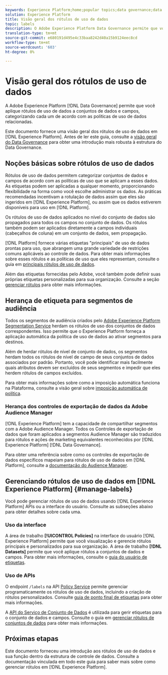 ```yaml
---
keywords: Experience Platform;home;popular topics;data governance;data usage label api;policy service api;data usage labels overview
solution: Experience Platform
title: Visão geral dos rótulos de uso de dados
topic: labels
description: O Adobe Experience Platform Data Governance permite que você aplique rótulos de uso de dados a conjuntos de dados e campos, categorizando cada um de acordo com as políticas de uso de dados relacionadas. Este documento fornece uma visão geral das etiquetas de uso de dados no Experience Platform.
translation-type: tm+mt
source-git-commit: e680191d495e4c33baa8242d40a15b9124eec8cd
workflow-type: tm+mt
source-wordcount: '603'
ht-degree: 0%

---
```



# Visão geral dos rótulos de uso de dados

A Adobe Experience Platform [!DNL Data Governance] permite que você aplique rótulos de uso de dados a conjuntos de dados e campos, categorizando cada um de acordo com as políticas de uso de dados relacionadas.

Este documento fornece uma visão geral dos rótulos de uso de dados em [!DNL Experience Platform]. Antes de ler este guia, consulte a [visão geral do Data Governance](../home.md) para obter uma introdução mais robusta à estrutura do Data Governance.

## Noções básicas sobre rótulos de uso de dados

Rótulos de uso de dados permitem categorizar conjuntos de dados e campos de acordo com as políticas de uso que se aplicam a esses dados. As etiquetas podem ser aplicadas a qualquer momento, proporcionando flexibilidade na forma como você escolhe administrar os dados. As práticas recomendadas incentivam a rotulação de dados assim que eles são ingeridos em [!DNL Experience Platform], ou assim que os dados estiverem disponíveis para uso em [!DNL Platform].

Os rótulos de uso de dados aplicados no nível do conjunto de dados são propagados para todos os campos no conjunto de dados. Os rótulos também podem ser aplicados diretamente a campos individuais (cabeçalhos de coluna) em um conjunto de dados, sem propagação.

[!DNL Platform] fornece várias etiquetas &quot;principais&quot; de uso de dados prontas para uso, que abrangem uma grande variedade de restrições comuns aplicáveis ao controle de dados. Para obter mais informações sobre esses rótulos e as políticas de uso que eles representam, consulte o guia em [principais rótulos de uso de dados](reference.md).

Além das etiquetas fornecidas pelo Adobe, você também pode definir suas próprias etiquetas personalizadas para sua organização. Consulte a seção [gerenciar rótulos](#manage-labels) para obter mais informações.

## Herança de etiqueta para segmentos de audiência

Todos os segmentos de audiência criados pelo [Adobe Experience Platform Segmentation Service](../../segmentation/home.md) herdam os rótulos de uso dos conjuntos de dados correspondentes. Isso permite que o Experience Platform forneça a aplicação automática da política de uso de dados ao ativar segmentos para destinos.

Além de herdar rótulos de nível de conjunto de dados, os segmentos herdam todos os rótulos de nível de campo de seus conjuntos de dados associados por padrão. Portanto, você pode identificar mais facilmente quais atributos devem ser excluídos de seus segmentos e impedir que eles herdem rótulos de campos excluídos.

Para obter mais informações sobre como a imposição automática funciona na Plataforma, consulte a visão geral sobre [imposição automática de política](../enforcement/auto-enforcement.md).

### Herança dos controles de exportação de dados da Adobe Audience Manager

[!DNL Experience Platform] tem a capacidade de compartilhar segmentos com a Adobe Audience Manager. Todos os Controles de exportação de dados que foram aplicados a segmentos Audience Manager são traduzidos para rótulos e ações de marketing equivalentes reconhecidos por [!DNL Experience Platform] [!DNL Data Governance].

Para obter uma referência sobre como os controles de exportação de dados específicos mapeiam para rótulos de uso de dados em [!DNL Platform], consulte a [documentação do Audience Manager](https://docs.adobe.com/content/help/en/audience-manager/user-guide/implementation-integration-guides/integration-experience-platform/aam-aep-audience-sharing.html#aam-data-export-control-in-aep).

## Gerenciando rótulos de uso de dados em [!DNL Experience Platform] {#manage-labels}

Você pode gerenciar rótulos de uso de dados usando [!DNL Experience Platform] APIs ou a interface do usuário. Consulte as subseções abaixo para obter detalhes sobre cada uma.

### Uso da interface

A área de trabalho **[!UICONTROL Policies]** na interface do usuário [!DNL Experience Platform] permite que você visualização e gerencie rótulos principais e personalizados para sua organização. A área de trabalho **[!DNL Datasets]** permite que você aplique rótulos a conjuntos de dados e campos. Para obter mais informações, consulte o [guia do usuário de etiquetas](user-guide.md).

### Uso de APIs

O endpoint `/labels` na API [Policy Service](https://www.adobe.io/apis/experienceplatform/home/api-reference.html#!acpdr/swagger-specs/dule-policy-service.yaml) permite gerenciar programaticamente os rótulos de uso de dados, incluindo a criação de rótulos personalizados. Consulte [guia de ponto final de etiquetas](../api/labels.md) para obter mais informações.

A [API do Serviço de Conjunto de Dados](https://www.adobe.io/apis/experienceplatform/home/api-reference.html#!acpdr/swagger-specs/dataset-service.yaml) é utilizada para gerir etiquetas para o conjunto de dados e campos. Consulte o guia em [gerenciar rótulos de conjuntos de dados](./dataset-api.md) para obter mais informações.

## Próximas etapas

Este documento forneceu uma introdução aos rótulos de uso de dados e sua função dentro da estrutura de controle de dados. Consulte a documentação vinculada em todo este guia para saber mais sobre como gerenciar rótulos em [!DNL Experience Platform].